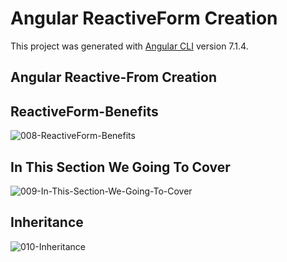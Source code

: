 # Angular ReactiveForm Creation

This project was generated with [Angular CLI](https://github.com/angular/angular-cli) version 7.1.4.

## Angular Reactive-From Creation

## ReactiveForm-Benefits
![008-ReactiveForm-Benefits](https://user-images.githubusercontent.com/30646609/62862553-c64dc000-bd23-11e9-8854-f500c3c095cc.JPG)

## In This Section We Going To Cover
![009-In-This-Section-We-Going-To-Cover](https://user-images.githubusercontent.com/30646609/62862554-c6e65680-bd23-11e9-8092-2ec6b4777088.JPG)

## Inheritance
![010-Inheritance](https://user-images.githubusercontent.com/30646609/62862555-c6e65680-bd23-11e9-8c9b-958d54876d03.JPG)
